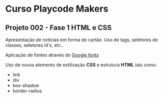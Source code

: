 # Curso Playcode Makers

## Projeto 002 - Fase 1 HTML e CSS

Apresentação de notícias em forma de cartão. Uso de tags, seletores de classes, seletores id's, etc.. 

Aplicação de fontes através do [Google fonts](https://fonts.google.com/)

Uso de novos elemento de estilização **CSS** e estrutura **HTML** tais como:

- link
- div
- box-shadow
- border-radius
